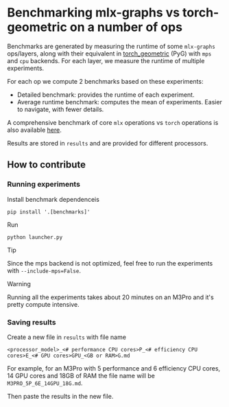 # Benchmarking mlx-graphs vs torch-geometric on a number of ops

Benchmarks are generated by measuring the runtime of some `mlx-graphs` ops/layers, along with their equivalent in [torch_geometric](https://github.com/pyg-team/pytorch_geometric) (PyG) with `mps` and `cpu` backends. For each layer, we measure the runtime of multiple experiments.

For each op we compute 2 benchmarks based on these experiments:

* Detailed benchmark: provides the runtime of each experiment.
* Average runtime benchmark: computes the mean of experiments. Easier to navigate, with fewer details.

A comprehensive benchmark of core `mlx` operations vs `torch` operations is also available [here]((https://github.com/TristanBilot/mlx-benchmark)).

Results are stored in `results` and are provided for different processors.


## How to contribute
### Running experiments
Install benchmark dependenceis
```
pip install '.[benchmarks]'
```
Run
```
python launcher.py
```

> [!TIP]
> Since the mps backend is not optimized, feel free to run the experiments with `--include-mps=False`.

> [!WARNING]
> Running all the experiments takes about 20 minutes on an M3Pro and it's pretty compute intensive.

### Saving results
Create a new file in `results` with file name
```
<processor_model>_<# performance CPU cores>P_<# efficiency CPU cores>E_<# GPU cores>GPU_<GB or RAM>G.md
```
For example, for an M3Pro with 5 performance and 6 efficiency CPU cores, 14 GPU cores and 18GB of RAM the file name will be `M3PRO_5P_6E_14GPU_18G.md`.

Then paste the results in the new file.

